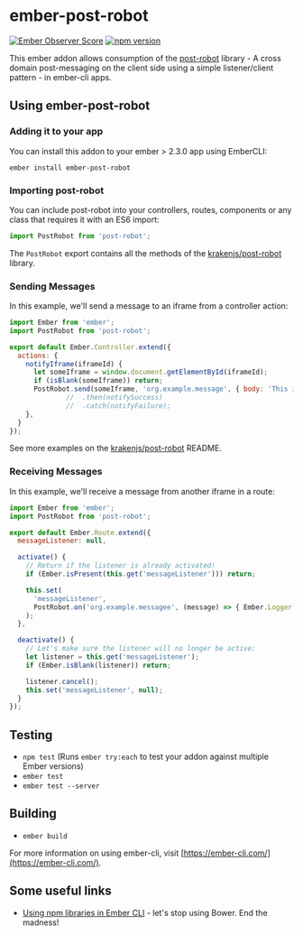 # ember-post-robot

[![Ember Observer Score](http://emberobserver.com/badges/ember-post-robot.svg)](http://emberobserver.com/addons/ember-post-robot)
[![npm version](https://badge.fury.io/js/ember-post-robot.svg)](http://badge.fury.io/js/ember-post-robot)

This ember addon allows consumption of the [post-robot](https://github.com/krakenjs/post-robot)
library - A cross domain post-messaging on the client side using a simple listener/client pattern -
in ember-cli apps.

## Using ember-post-robot

### Adding it to your app

You can install this addon to your ember > 2.3.0 app using EmberCLI:

```
ember install ember-post-robot
```

### Importing post-robot

You can include post-robot into your controllers, routes, components or any class that requires it
with an ES6 import:

```javascript
import PostRobot from 'post-robot';
```

The `PostRobot` export contains all the methods of the [krakenjs/post-robot](https://github.com/krakenjs/post-robot#simple-listener-and-sender)
library.

### Sending Messages

In this example, we'll send a message to an iframe from a controller action:

```javascript
import Ember from 'ember';
import PostRobot from 'post-robot';

export default Ember.Controller.extend({
  actions: {
    notifyIframe(iframeId) {
      let someIframe = window.document.getElementById(iframeId);
      if (isBlank(someIframe)) return;
      PostRobot.send(someIframe, 'org.example.message', { body: 'This is an example' });
              //  .then(notifySuccess)
              //  .catch(notifyFailure);
    },
  }
});
```

See more examples on the [krakenjs/post-robot](https://github.com/krakenjs/post-robot) README.

### Receiving Messages

In this example, we'll receive a message from another iframe in a route:

```javascript
import Ember from 'ember';
import PostRobot from 'post-robot';

export default Ember.Route.extend({
  messageListener: null,

  activate() {
    // Return if the listener is already activated!
    if (Ember.isPresent(this.get('messageListener'))) return;

    this.set(
      'messageListener',
      PostRobot.on('org.example.messagee', (message) => { Ember.Logger.info(message.body); })
    );
  },

  deactivate() {
    // Let's make sure the listener will no longer be active:
    let listener = this.get('messageListener');
    if (Ember.isBlank(listener)) return;

    listener.cancel();
    this.set('messageListener', null);
  }
});
```

## Testing

* `npm test` (Runs `ember try:each` to test your addon against multiple Ember versions)
* `ember test`
* `ember test --server`

## Building

* `ember build`

For more information on using ember-cli, visit [https://ember-cli.com/](https://ember-cli.com/).

## Some useful links

* [Using npm libraries in Ember CLI](https://simplabs.com/blog/2017/02/13/npm-libs-in-ember-cli.html) - let's stop using Bower. End the madness!
